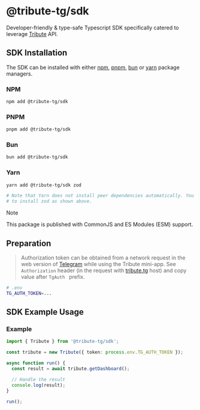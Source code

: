 # @tribute-tg/sdk

Developer-friendly & type-safe Typescript SDK specifically catered to leverage [Tribute](https://tribute.tg) API.

## SDK Installation

The SDK can be installed with either [npm](https://www.npmjs.com/), [pnpm](https://pnpm.io/), [bun](https://bun.sh/) or [yarn](https://classic.yarnpkg.com/en/) package managers.

### NPM

```bash
npm add @tribute-tg/sdk
```

### PNPM

```bash
pnpm add @tribute-tg/sdk
```

### Bun

```bash
bun add @tribute-tg/sdk
```

### Yarn

```bash
yarn add @tribute-tg/sdk zod

# Note that Yarn does not install peer dependencies automatically. You will need
# to install zod as shown above.
```

> [!NOTE]
> This package is published with CommonJS and ES Modules (ESM) support.

## Preparation

> Authorization token can be obtained from a network request in the web version of [Telegram](https://web.telegram.org/k/) while using the Tribute mini-app. See `Authorization` header (in the request with [tribute.tg](https://tribute.tg/) host) and copy value after `TgAuth ` prefix.

```bash
# .env
TG_AUTH_TOKEN=...
```

## SDK Example Usage

### Example

```typescript
import { Tribute } from '@tribute-tg/sdk';

const tribute = new Tribute({ token: process.env.TG_AUTH_TOKEN });

async function run() {
  const result = await tribute.getDashboard();

  // Handle the result
  console.log(result);
}

run();
```
